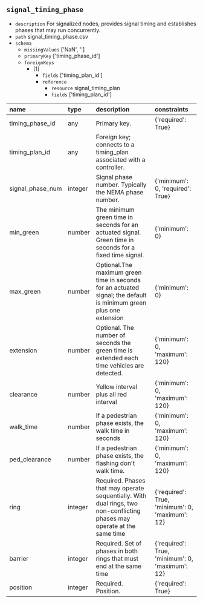 ## `signal_timing_phase`
  - `description` For signalized nodes, provides signal timing and establishes phases that may run concurrently.
  - `path` signal_timing_phase.csv
  - `schema`
      - `missingValues` ['NaN', '']
    - `primaryKey` ['timing_phase_id']
    - `foreignKeys`
      - [1]
        - `fields` ['timing_plan_id']
        - `reference`
          - `resource` signal_timing_plan
          - `fields` ['timing_plan_id']

  | name             | type    | description                                                                                                              | constraints                                     |
|:-----------------|:--------|:-------------------------------------------------------------------------------------------------------------------------|:------------------------------------------------|
| timing_phase_id  | any     | Primary key.                                                                                                             | {'required': True}                              |
| timing_plan_id   | any     | Foreign key; connects to a timing_plan associated with a controller.                                                     |                                                 |
| signal_phase_num | integer | Signal phase number. Typically the NEMA phase number.                                                                    | {'minimum': 0, 'required': True}                |
| min_green        | number  | The minimum green time in seconds for an actuated signal. Green time in seconds for a fixed time signal.                 | {'minimum': 0}                                  |
| max_green        | number  | Optional.The maximum green time in seconds for an actuated signal; the default is minimum green plus one extension       | {'minimum': 0}                                  |
| extension        | number  | Optional. The number of seconds the green time is extended each time vehicles are detected.                              | {'minimum': 0, 'maximum': 120}                  |
| clearance        | number  | Yellow interval plus all red interval                                                                                    | {'minimum': 0, 'maximum': 120}                  |
| walk_time        | number  | If a pedestrian phase exists, the walk time in seconds                                                                   | {'minimum': 0, 'maximum': 120}                  |
| ped_clearance    | number  | If a pedestrian phase exists, the flashing don't walk time.                                                              | {'minimum': 0, 'maximum': 120}                  |
| ring             | integer | Required. Phases that may operate sequentially. With dual rings, two non-conflicting phases may operate at the same time | {'required': True, 'minimum': 0, 'maximum': 12} |
| barrier          | integer | Required. Set of phases in both rings that must end at the same time                                                     | {'required': True, 'minimum': 0, 'maximum': 12} |
| position         | integer | Required. Position.                                                                                                      | {'required': True}                              |